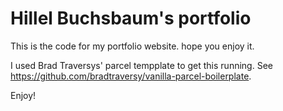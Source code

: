 # Hillel Buchsbaum's portfolio

This is the code for my portfolio website. hope you enjoy it.

I used Brad Traversys' parcel tempplate to get this running. 
See https://github.com/bradtraversy/vanilla-parcel-boilerplate.

Enjoy!
